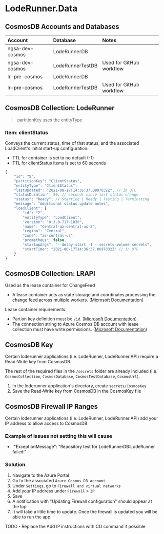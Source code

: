 # LodeRunner.Data

## CosmosDB Accounts and Databases

 Account          | Database         |  Notes                   |
| :-------------- | :-------         | :----------------------- |
| ngsa-dev-cosmos | LodeRunnerDB     |                          |
| ngsa-dev-cosmos | LodeRunnerTestDB | Used for GitHub workflow |
| lr-pre-cosmos   | LodeRunnerDB     |                          |
| lr-pre-cosmos   | LodeRunnerTestDB | Used for GitHub workflow |

## CosmosDB Collection: LodeRunner

> partitionKey uses the entityType

### Item: clientStatus

Conveys the current status, time of that status, and the associated LoadClient's initial start-up configuration.

- TTL for container is set to no default (-1)
- TTL for clientStatus items is set to 60 seconds

```javascript
{
    "id": "5",
    "partitionKey": "ClientStatus",
    "entityType": "ClientStatus",
    "lastUpdated": "2021-08-17T14:36:37.0897032Z", // in UTC
    "statusDuration": 20, // seconds since last status change
    "status": "Ready", // Starting | Ready | Testing | Terminating
    "message": "Additional status update notes",
    "loadClient": {
        "id": "2",
        "entityType": "LoadClient",
        "version": "0.3.0-717-1030",
        "name": "Central-az-central-us-2",
        "region": "Central",
        "zone": "az-central-us",
        "prometheus": false,
        "startupArgs": "--delay-start -1 --secrets-volume secrets",
        "startTime": "2021-08-17T14:36:37.0897032Z" // in UTC
    }
}
```

## CosmosDB Collection: LRAPI

Used as the lease container for ChangeFeed

- A lease container acts as state storage and coordinates processing the change feed across multiple workers. ([Microsoft Documentation](https://docs.microsoft.com/en-us/azure/cosmos-db/change-feed-processor#components-of-the-change-feed-processor))

Lease container requirements

- Partion key definition must be `/id`. ([Microsoft Documentation](https://docs.microsoft.com/en-us/azure/cosmos-db/change-feed-functions#requirements))
- The connection string to Azure Cosmos DB account with lease collection must have write permissions. ([Microsoft Documentation](https://docs.microsoft.com/en-us/azure/azure-functions/functions-bindings-cosmosdb-v2-trigger?tabs=csharp#configuration))

## CosmosDB Key

Certain loderunner applications (i.e. LodeRunner, LodeRunner.API) require a Read-Write key from CosmosDB.

The rest of the required files in the `/secrets` folder are already included (i.e. `CosmosCollection`, `CosmosDatabase`, `CosmosTestDatabase`, `CosmosUrl`).

1. In the loderunner application's directory, create `secrets/CosmosKey`
2. Save the Read-Write key from CosmosDB in the CosmosKey file

## CosmosDB Firewall IP Ranges

Certain loderunner applications (i.e. LodeRunner, LodeRunner.API) add your IP address to allow access to CosmosDB

### Example of issues not setting this will cause

- `"ExceptionMessage": "Repository test for LodeRunnerDB:LodeRunner failed."

### Solution

1. Navigate to the Azure Portal
2. Go to the associated `Azure Cosmos DB account`
3. Under `Settings`, go to `Firewall and virtual networks`
4. Add your IP address under `Firewall` > `IP`
5. Save
6. A notification with "Updating Firewall configuration" should appear at the top
7. It will take a little time to update. Once the firewall is updated you will be able to run the app.

TODO - Replace the Add IP instructions with CLI command if possible
